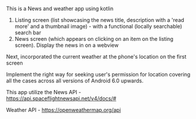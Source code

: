 This is a News and weather app using kotlin
1. Listing screen (list showcasing the news title, description with a 'read more' and a
thumbnail image) - with a functional (locally searchable) search bar
2. News screen (which appears on clicking on an item on the listing screen). Display the
news in on a webview

Next, incorporated the current weather at the phone's location on the first screen

Implement the right way for seeking user's permission for location covering all the
cases across all versions of Android 6.0 upwards.

This app utilize the 
News API - https://api.spaceflightnewsapi.net/v4/docs/#

Weather API - https://openweathermap.org/api


